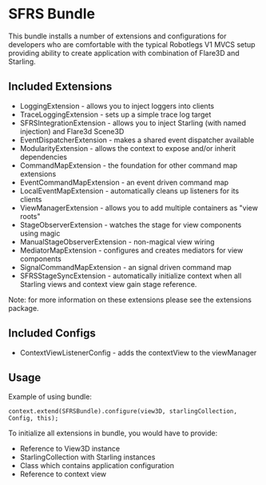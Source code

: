 # SFRS Bundle

This bundle installs a number of extensions and configurations for developers who are comfortable with the typical Robotlegs V1 MVCS setup providing ability to create application with combination of Flare3D and Starling.

## Included Extensions

* LoggingExtension - allows you to inject loggers into clients
* TraceLoggingExtension - sets up a simple trace log target
* SFRSIntegrationExtension - allows you to inject Starling (with named injection) and Flare3d Scene3D
* EventDispatcherExtension - makes a shared event dispatcher available
* ModularityExtension - allows the context to expose and/or inherit dependencies
* CommandMapExtension - the foundation for other command map extensions
* EventCommandMapExtension - an event driven command map
* LocalEventMapExtension - automatically cleans up listeners for its clients
* ViewManagerExtension - allows you to add multiple containers as "view roots"
* StageObserverExtension - watches the stage for view components using magic
* ManualStageObserverExtension - non-magical view wiring
* MediatorMapExtension - configures and creates mediators for view components
* SignalCommandMapExtension - an signal driven command map
* SFRSStageSyncExtension - automatically initialize context when all Starling views and context view gain stage reference.

Note: for more information on these extensions please see the extensions package.

## Included Configs

* ContextViewListenerConfig - adds the contextView to the viewManager

## Usage

Example of using bundle:

	context.extend(SFRSBundle).configure(view3D, starlingCollection, Config, this);

To initialize all extensions in bundle, you would have to provide:

* Reference to View3D instance
* StarlingCollection with Starling instances
* Class which contains application configuration
* Reference to context view